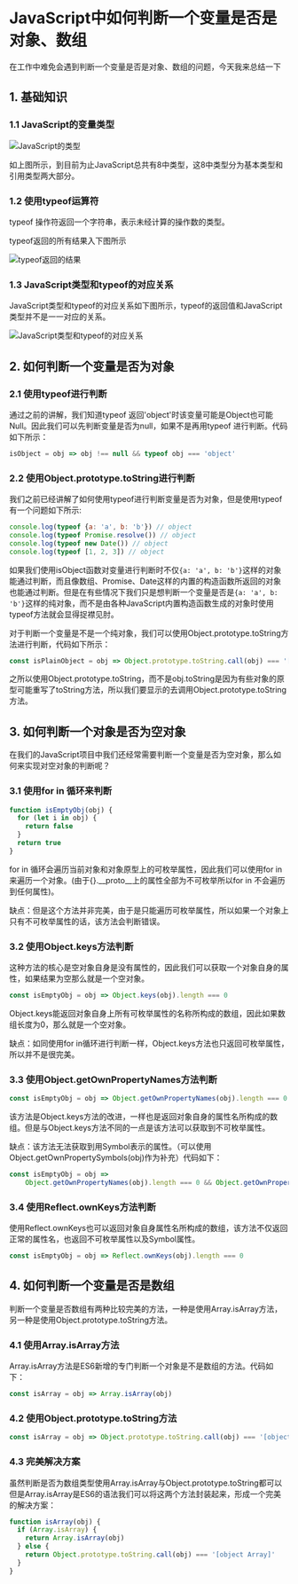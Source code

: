 # JavaScript中如何判断一个变量是否是对象、数组

在工作中难免会遇到判断一个变量是否是对象、数组的问题，今天我来总结一下

## 1. 基础知识

### 1.1  JavaScript的变量类型

![JavaScript的类型](https://raw.githubusercontent.com/shimmergem/Frontend/master/2020-07-26/img/JavaScript%E7%9A%84%E7%B1%BB%E5%9E%8B.png)

如上图所示，到目前为止JavaScript总共有8中类型，这8中类型分为基本类型和引用类型两大部分。

### 1.2 使用typeof运算符

typeof 操作符返回一个字符串，表示未经计算的操作数的类型。

typeof返回的所有结果入下图所示

![typeof返回的结果](https://raw.githubusercontent.com/shimmergem/Frontend/master/2020-07-26/img/typeof%E8%BF%94%E5%9B%9E%E7%9A%84%E7%BB%93%E6%9E%9C.png)

### 1.3 JavaScript类型和typeof的对应关系

JavaScript类型和typeof的对应关系如下图所示，typeof的返回值和JavaScript类型并不是一一对应的关系。

![JavaScript类型和typeof的对应关系](https://raw.githubusercontent.com/shimmergem/Frontend/master/2020-07-26/img/typeof%E4%B8%8EJavaScript%E7%B1%BB%E5%9E%8B%E7%9A%84%E5%AF%B9%E5%BA%94%E5%85%B3%E7%B3%BB.png)

## 2. 如何判断一个变量是否为对象

### 2.1 使用typeof进行判断

通过之前的讲解，我们知道typeof 返回'object'时该变量可能是Object也可能Null。因此我们可以先判断变量是否为null，如果不是再用typeof 进行判断。代码如下所示：

```javascript
isObject = obj => obj !== null && typeof obj === 'object'
```

### 2.2 使用Object.prototype.toString进行判断

我们之前已经讲解了如何使用typeof进行判断变量是否为对象，但是使用typeof有一个问题如下所示:

```javascript
console.log(typeof {a: 'a', b: 'b'}) // object
console.log(typeof Promise.resolve()) // object
console.log(typeof new Date()) // object
console.log(typeof [1, 2, 3]) // object
```

如果我们使用isObject函数对变量进行判断时不仅`{a: 'a', b: 'b'}`这样的对象能通过判断，而且像数组、Promise、Date这样的内置的构造函数所返回的对象也能通过判断。但是在有些情况下我们只是想判断一个变量是否是`{a: 'a', b: 'b'}`这样的纯对象，而不是由各种JavaScript内置构造函数生成的对象时使用typeof方法就会显得捉襟见肘。

对于判断一个变量是不是一个纯对象，我们可以使用Object.prototype.toString方法进行判断，代码如下所示：

```javascript
const isPlainObject = obj => Object.prototype.toString.call(obj) === '[object Object]'
```

之所以使用Object.prototype.toString，而不是obj.toString是因为有些对象的原型可能重写了toString方法，所以我们要显示的去调用Object.prototype.toString方法。

## 3. 如何判断一个对象是否为空对象

在我们的JavaScript项目中我们还经常需要判断一个变量是否为空对象，那么如何来实现对空对象的判断呢？

### 3.1 使用for in 循环来判断

```javascript
function isEmptyObj(obj) {
  for (let i in obj) {
    return false
  }
  return true
}
```

for in 循环会遍历当前对象和对象原型上的可枚举属性，因此我们可以使用for in来遍历一个对象。(由于{}.\__proto__上的属性全部为不可枚举所以for in 不会遍历到任何属性)。

缺点：但是这个方法并非完美，由于是只能遍历可枚举属性，所以如果一个对象上只有不可枚举属性的话，该方法会判断错误。

### 3.2 使用Object.keys方法判断

这种方法的核心是空对象自身是没有属性的，因此我们可以获取一个对象自身的属性，如果结果为空那么就是一个空对象。

```javascript
const isEmptyObj = obj => Object.keys(obj).length === 0
```

Object.keys能返回对象自身上所有可枚举属性的名称所构成的数组，因此如果数组长度为0，那么就是一个空对象。

缺点：如同使用for in循环进行判断一样，Object.keys方法也只返回可枚举属性，所以并不是很完美。

### 3.3 使用Object.getOwnPropertyNames方法判断

```javascript
const isEmptyObj = obj => Object.getOwnPropertyNames(obj).length === 0
```

该方法是Object.keys方法的改进，一样也是返回对象自身的属性名所构成的数组。但是与Object.keys方法不同的一点是该方法可以获取到不可枚举属性。

缺点：该方法无法获取到用Symbol表示的属性。（可以使用Object.getOwnPropertySymbols(obj)作为补充）代码如下：

```JavaScript
const isEmptyObj = obj => 
	Object.getOwnPropertyNames(obj).length === 0 && Object.getOwnPropertySymbols(obj).length === 0
```

### 3.4 使用Reflect.ownKeys方法判断

使用Reflect.ownKeys也可以返回对象自身属性名所构成的数组，该方法不仅返回正常的属性名，也返回不可枚举属性以及Symbol属性。

```javascript
const isEmptyObj = obj => Reflect.ownKeys(obj).length === 0
```

## 4. 如何判断一个变量是否是数组

判断一个变量是否数组有两种比较完美的方法，一种是使用Array.isArray方法，另一种是使用Object.prototype.toString方法。

### 4.1 使用Array.isArray方法

Array.isArray方法是ES6新增的专门判断一个对象是不是数组的方法。代码如下：

```javascript
const isArray = obj => Array.isArray(obj)
```

### 4.2 使用Object.prototype.toString方法

```javascript
const isArray = obj => Object.prototype.toString.call(obj) === '[object Array]'
```

### 4.3 完美解决方案

虽然判断是否为数组类型使用Array.isArray与Object.prototype.toString都可以但是Array.isArray是ES6的语法我们可以将这两个方法封装起来，形成一个完美的解决方案：

```javascript
function isArray(obj) {
  if (Array.isArray) {
    return Array.isArray(obj)
  } else {
    return Object.prototype.toString.call(obj) === '[object Array]'
  }
}
```